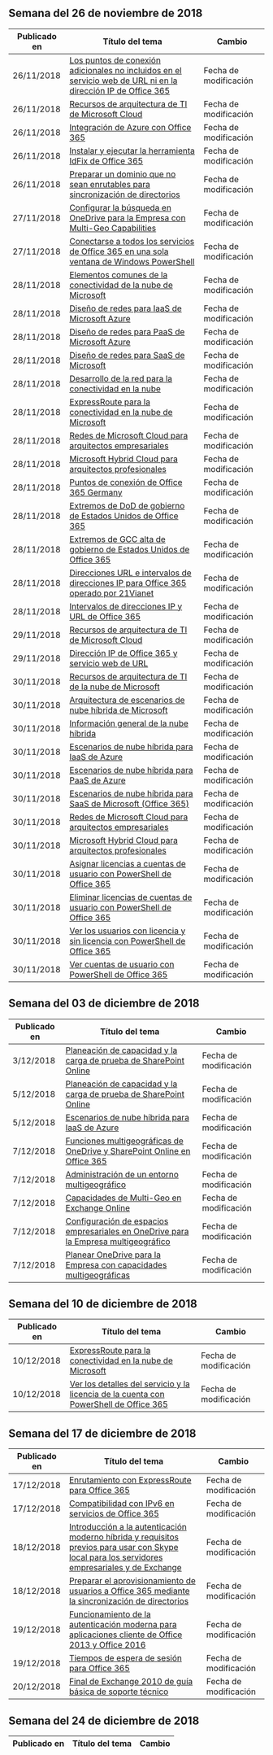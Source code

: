 <!-- This file is generated automatically each week. Changes made to this file will be overwritten.-->




## <a name="week-of-november-26-2018"></a>Semana del 26 de noviembre de 2018


| Publicado en |Título del tema | Cambio |
|------|------------|--------|
| 26/11/2018 | [Los puntos de conexión adicionales no incluidos en el servicio web de URL ni en la dirección IP de Office 365](/Office365/Enterprise/additional-office365-ip-addresses-and-urls) | Fecha de modificación |
| 26/11/2018 | [Recursos de arquitectura de TI de Microsoft Cloud](/Office365/Enterprise/microsoft-cloud-it-architecture-resources) | Fecha de modificación |
| 26/11/2018 | [Integración de Azure con Office 365](/Office365/Enterprise/azure-integration) | Fecha de modificación |
| 26/11/2018 | [Instalar y ejecutar la herramienta IdFix de Office 365](/Office365/Enterprise/install-and-run-idfix) | Fecha de modificación |
| 26/11/2018 | [Preparar un dominio que no sean enrutables para sincronización de directorios](/Office365/Enterprise/prepare-a-non-routable-domain-for-directory-synchronization) | Fecha de modificación |
| 27/11/2018 | [Configurar la búsqueda en OneDrive para la Empresa con Multi-Geo Capabilities](/Office365/Enterprise/configure-search-for-multi-geo) | Fecha de modificación |
| 27/11/2018 | [Conectarse a todos los servicios de Office 365 en una sola ventana de Windows PowerShell](/Office365/Enterprise/powershell/connect-to-all-office-365-services-in-a-single-windows-powershell-window) | Fecha de modificación |
| 28/11/2018 | [Elementos comunes de la conectividad de la nube de Microsoft](/Office365/Enterprise/common-elements-of-microsoft-cloud-connectivity) | Fecha de modificación |
| 28/11/2018 | [Diseño de redes para IaaS de Microsoft Azure](/Office365/Enterprise/designing-networking-for-microsoft-azure-iaas) | Fecha de modificación |
| 28/11/2018 | [Diseño de redes para PaaS de Microsoft Azure](/Office365/Enterprise/designing-networking-for-microsoft-azure-paas) | Fecha de modificación |
| 28/11/2018 | [Diseño de redes para SaaS de Microsoft](/Office365/Enterprise/designing-networking-for-microsoft-saas) | Fecha de modificación |
| 28/11/2018 | [Desarrollo de la red para la conectividad en la nube](/Office365/Enterprise/evolving-your-network-for-cloud-connectivity) | Fecha de modificación |
| 28/11/2018 | [ExpressRoute para la conectividad en la nube de Microsoft](/Office365/Enterprise/expressroute-for-microsoft-cloud-connectivity) | Fecha de modificación |
| 28/11/2018 | [Redes de Microsoft Cloud para arquitectos empresariales](/Office365/Enterprise/microsoft-cloud-networking-for-enterprise-architects) | Fecha de modificación |
| 28/11/2018 | [Microsoft Hybrid Cloud para arquitectos profesionales](/Office365/Enterprise/microsoft-hybrid-cloud-for-enterprise-architects) | Fecha de modificación |
| 28/11/2018 | [Puntos de conexión de Office 365 Germany](/Office365/Enterprise/office-365-germany-endpoints) | Fecha de modificación |
| 28/11/2018 | [Extremos de DoD de gobierno de Estados Unidos de Office 365](/Office365/Enterprise/office-365-u-s-government-dod-endpoints) | Fecha de modificación |
| 28/11/2018 | [Extremos de GCC alta de gobierno de Estados Unidos de Office 365](/Office365/Enterprise/office-365-u-s-government-gcc-high-endpoints) | Fecha de modificación |
| 28/11/2018 | [Direcciones URL e intervalos de direcciones IP para Office 365 operado por 21Vianet](/Office365/Enterprise/urls-and-ip-address-ranges-21vianet) | Fecha de modificación |
| 28/11/2018 | [Intervalos de direcciones IP y URL de Office 365](/Office365/Enterprise/urls-and-ip-address-ranges) | Fecha de modificación |
| 29/11/2018 | [Recursos de arquitectura de TI de Microsoft Cloud](/Office365/Enterprise/microsoft-cloud-it-architecture-resources) | Fecha de modificación |
| 29/11/2018 | [Dirección IP de Office 365 y servicio web de URL](/Office365/Enterprise/office-365-ip-web-service) | Fecha de modificación |
| 30/11/2018 | [Recursos de arquitectura de TI de la nube de Microsoft](/Office365/Enterprise/microsoft-cloud-it-architecture-resources) | Fecha de modificación |
| 30/11/2018 | [Arquitectura de escenarios de nube híbrida de Microsoft](/Office365/Enterprise/architecture-of-microsoft-hybrid-cloud-scenarios) | Fecha de modificación |
| 30/11/2018 | [Información general de la nube híbrida](/Office365/Enterprise/hybrid-cloud-overview) | Fecha de modificación |
| 30/11/2018 | [Escenarios de nube híbrida para IaaS de Azure](/Office365/Enterprise/hybrid-cloud-scenarios-for-azure-iaas) | Fecha de modificación |
| 30/11/2018 | [Escenarios de nube híbrida para PaaS de Azure](/Office365/Enterprise/hybrid-cloud-scenarios-for-azure-paas) | Fecha de modificación |
| 30/11/2018 | [Escenarios de nube híbrida para SaaS de Microsoft (Office 365)](/Office365/Enterprise/hybrid-cloud-scenarios-for-microsoft-saas-office-365) | Fecha de modificación |
| 30/11/2018 | [Redes de Microsoft Cloud para arquitectos empresariales](/Office365/Enterprise/microsoft-cloud-networking-for-enterprise-architects) | Fecha de modificación |
| 30/11/2018 | [Microsoft Hybrid Cloud para arquitectos profesionales](/Office365/Enterprise/microsoft-hybrid-cloud-for-enterprise-architects) | Fecha de modificación |
| 30/11/2018 | [Asignar licencias a cuentas de usuario con PowerShell de Office 365](/Office365/Enterprise/powershell/assign-licenses-to-user-accounts-with-office-365-powershell) | Fecha de modificación |
| 30/11/2018 | [Eliminar licencias de cuentas de usuario con PowerShell de Office 365](/Office365/Enterprise/powershell/remove-licenses-from-user-accounts-with-office-365-powershell) | Fecha de modificación |
| 30/11/2018 | [Ver los usuarios con licencia y sin licencia con PowerShell de Office 365](/Office365/Enterprise/powershell/view-licensed-and-unlicensed-users-with-office-365-powershell) | Fecha de modificación |
| 30/11/2018 | [Ver cuentas de usuario con PowerShell de Office 365](/Office365/Enterprise/powershell/view-user-accounts-with-office-365-powershell) | Fecha de modificación |


## <a name="week-of-december-03-2018"></a>Semana del 03 de diciembre de 2018


| Publicado en |Título del tema | Cambio |
|------|------------|--------|
| 3/12/2018 | [Planeación de capacidad y la carga de prueba de SharePoint Online](/Office365/Enterprise/capacity-planning-and-load-testing-sharepoint-online) | Fecha de modificación |
| 5/12/2018 | [Planeación de capacidad y la carga de prueba de SharePoint Online](/Office365/Enterprise/capacity-planning-and-load-testing-sharepoint-online) | Fecha de modificación |
| 5/12/2018 | [Escenarios de nube híbrida para IaaS de Azure](/Office365/Enterprise/hybrid-cloud-scenarios-for-azure-iaas) | Fecha de modificación |
| 7/12/2018 | [Funciones multigeográficas de OneDrive y SharePoint Online en Office 365](/Office365/Enterprise/multi-geo-capabilities-in-onedrive-and-sharepoint-online-in-office-365) | Fecha de modificación |
| 7/12/2018 | [Administración de un entorno multigeográfico](/Office365/Enterprise/administering-a-multi-geo-environment) | Fecha de modificación |
| 7/12/2018 | [Capacidades de Multi-Geo en Exchange Online](/Office365/Enterprise/multi-geo-capabilities-in-exchange-online) | Fecha de modificación |
| 7/12/2018 | [Configuración de espacios empresariales en OneDrive para la Empresa multigeográfico](/Office365/Enterprise/multi-geo-tenant-configuration) | Fecha de modificación |
| 7/12/2018 | [Planear OneDrive para la Empresa con capacidades multigeográficas](/Office365/Enterprise/plan-for-multi-geo) | Fecha de modificación |


## <a name="week-of-december-10-2018"></a>Semana del 10 de diciembre de 2018


| Publicado en |Título del tema | Cambio |
|------|------------|--------|
| 10/12/2018 | [ExpressRoute para la conectividad en la nube de Microsoft](/Office365/Enterprise/expressroute-for-microsoft-cloud-connectivity) | Fecha de modificación |
| 10/12/2018 | [Ver los detalles del servicio y la licencia de la cuenta con PowerShell de Office 365](/Office365/Enterprise/powershell/view-account-license-and-service-details-with-office-365-powershell) | Fecha de modificación |


## <a name="week-of-december-17-2018"></a>Semana del 17 de diciembre de 2018


| Publicado en |Título del tema | Cambio |
|------|------------|--------|
| 17/12/2018 | [Enrutamiento con ExpressRoute para Office 365](/Office365/Enterprise/routing-with-expressroute) | Fecha de modificación |
| 17/12/2018 | [Compatibilidad con IPv6 en servicios de Office 365](/Office365/Enterprise/ipv6-support) | Fecha de modificación |
| 18/12/2018 | [Introducción a la autenticación moderno híbrida y requisitos previos para usar con Skype local para los servidores empresariales y de Exchange](/Office365/Enterprise/hybrid-modern-auth-overview) | Fecha de modificación |
| 18/12/2018 | [Preparar el aprovisionamiento de usuarios a Office 365 mediante la sincronización de directorios](/Office365/Enterprise/prepare-for-directory-synchronization) | Fecha de modificación |
| 19/12/2018 | [Funcionamiento de la autenticación moderna para aplicaciones cliente de Office 2013 y Office 2016](/Office365/Enterprise/modern-auth-for-office-2013-and-2016) | Fecha de modificación |
| 19/12/2018 | [Tiempos de espera de sesión para Office 365](/Office365/Enterprise/session-timeouts) | Fecha de modificación |
| 20/12/2018 | [Final de Exchange 2010 de guía básica de soporte técnico](/Office365/Enterprise/exchange-2010-end-of-support) | Fecha de modificación |


## <a name="week-of-december-24-2018"></a>Semana del 24 de diciembre de 2018


| Publicado en |Título del tema | Cambio |
|------|------------|--------|
